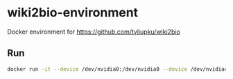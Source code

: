 # wiki2bio-environment
Docker environment for https://github.com/tyliupku/wiki2bio

## Run

```bash
docker run -it --device /dev/nvidia0:/dev/nvidia0 --device /dev/nvidiactl:/dev/nvidiactl --device /dev/nvidia-uvm:/dev/nvidia-uvm --device /dev/nvidia-modeset:/dev/nvidia-modeset --device /dev/nvidia-uvm-tools:/dev/nvidia-uvm-tools zzj0402/wiki2bio-environment bash
```
